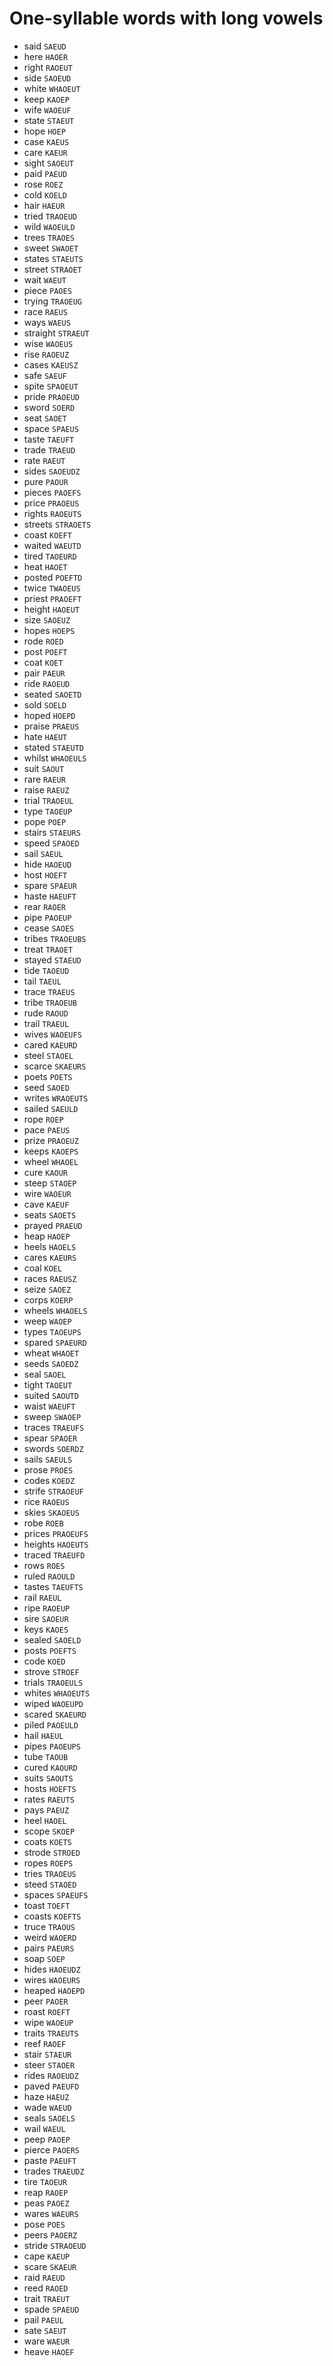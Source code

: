 # One-syllable words with long vowels

* said `SAEUD`
* here `HAOER`
* right `RAOEUT`
* side `SAOEUD`
* white `WHAOEUT`
* keep `KAOEP`
* wife `WAOEUF`
* state `STAEUT`
* hope `HOEP`
* case `KAEUS`
* care `KAEUR`
* sight `SAOEUT`
* paid `PAEUD`
* rose `ROEZ`
* cold `KOELD`
* hair `HAEUR`
* tried `TRAOEUD`
* wild `WAOEULD`
* trees `TRAOES`
* sweet `SWAOET`
* states `STAEUTS`
* street `STRAOET`
* wait `WAEUT`
* piece `PAOES`
* trying `TRAOEUG`
* race `RAEUS`
* ways `WAEUS`
* straight `STRAEUT`
* wise `WAOEUS`
* rise `RAOEUZ`
* cases `KAEUSZ`
* safe `SAEUF`
* spite `SPAOEUT`
* pride `PRAOEUD`
* sword `SOERD`
* seat `SAOET`
* space `SPAEUS`
* taste `TAEUFT`
* trade `TRAEUD`
* rate `RAEUT`
* sides `SAOEUDZ`
* pure `PAOUR`
* pieces `PAOEFS`
* price `PRAOEUS`
* rights `RAOEUTS`
* streets `STRAOETS`
* coast `KOEFT`
* waited `WAEUTD`
* tired `TAOEURD`
* heat `HAOET`
* posted `POEFTD`
* twice `TWAOEUS`
* priest `PRAOEFT`
* height `HAOEUT`
* size `SAOEUZ`
* hopes `HOEPS`
* rode `ROED`
* post `POEFT`
* coat `KOET`
* pair `PAEUR`
* ride `RAOEUD`
* seated `SAOETD`
* sold `SOELD`
* hoped `HOEPD`
* praise `PRAEUS`
* hate `HAEUT`
* stated `STAEUTD`
* whilst `WHAOEULS`
* suit `SAOUT`
* rare `RAEUR`
* raise `RAEUZ`
* trial `TRAOEUL`
* type `TAOEUP`
* pope `POEP`
* stairs `STAEURS`
* speed `SPAOED`
* sail `SAEUL`
* hide `HAOEUD`
* host `HOEFT`
* spare `SPAEUR`
* haste `HAEUFT`
* rear `RAOER`
* pipe `PAOEUP`
* cease `SAOES`
* tribes `TRAOEUBS`
* treat `TRAOET`
* stayed `STAEUD`
* tide `TAOEUD`
* tail `TAEUL`
* trace `TRAEUS`
* tribe `TRAOEUB`
* rude `RAOUD`
* trail `TRAEUL`
* wives `WAOEUFS`
* cared `KAEURD`
* steel `STAOEL`
* scarce `SKAEURS`
* poets `POETS`
* seed `SAOED`
* writes `WRAOEUTS`
* sailed `SAEULD`
* rope `ROEP`
* pace `PAEUS`
* prize `PRAOEUZ`
* keeps `KAOEPS`
* wheel `WHAOEL`
* cure `KAOUR`
* steep `STAOEP`
* wire `WAOEUR`
* cave `KAEUF`
* seats `SAOETS`
* prayed `PRAEUD`
* heap `HAOEP`
* heels `HAOELS`
* cares `KAEURS`
* coal `KOEL`
* races `RAEUSZ`
* seize `SAOEZ`
* corps `KOERP`
* wheels `WHAOELS`
* weep `WAOEP`
* types `TAOEUPS`
* spared `SPAEURD`
* wheat `WHAOET`
* seeds `SAOEDZ`
* seal `SAOEL`
* tight `TAOEUT`
* suited `SAOUTD`
* waist `WAEUFT`
* sweep `SWAOEP`
* traces `TRAEUFS`
* spear `SPAOER`
* swords `SOERDZ`
* sails `SAEULS`
* prose `PROES`
* codes `KOEDZ`
* strife `STRAOEUF`
* rice `RAOEUS`
* skies `SKAOEUS`
* robe `ROEB`
* prices `PRAOEUFS`
* heights `HAOEUTS`
* traced `TRAEUFD`
* rows `ROES`
* ruled `RAOULD`
* tastes `TAEUFTS`
* rail `RAEUL`
* ripe `RAOEUP`
* sire `SAOEUR`
* keys `KAOES`
* sealed `SAOELD`
* posts `POEFTS`
* code `KOED`
* strove `STROEF`
* trials `TRAOEULS`
* whites `WHAOEUTS`
* wiped `WAOEUPD`
* scared `SKAEURD`
* piled `PAOEULD`
* hail `HAEUL`
* pipes `PAOEUPS`
* tube `TAOUB`
* cured `KAOURD`
* suits `SAOUTS`
* hosts `HOEFTS`
* rates `RAEUTS`
* pays `PAEUZ`
* heel `HAOEL`
* scope `SKOEP`
* coats `KOETS`
* strode `STROED`
* ropes `ROEPS`
* tries `TRAOEUS`
* steed `STAOED`
* spaces `SPAEUFS`
* toast `TOEFT`
* coasts `KOEFTS`
* truce `TRAOUS`
* weird `WAOERD`
* pairs `PAEURS`
* soap `SOEP`
* hides `HAOEUDZ`
* wires `WAOEURS`
* heaped `HAOEPD`
* peer `PAOER`
* roast `ROEFT`
* wipe `WAOEUP`
* traits `TRAEUTS`
* reef `RAOEF`
* stair `STAEUR`
* steer `STAOER`
* rides `RAOEUDZ`
* paved `PAEUFD`
* haze `HAEUZ`
* wade `WAEUD`
* seals `SAOELS`
* wail `WAEUL`
* peep `PAOEP`
* pierce `PAOERS`
* paste `PAEUFT`
* trades `TRAEUDZ`
* tire `TAOEUR`
* reap `RAOEP`
* peas `PAOEZ`
* wares `WAEURS`
* pose `POES`
* peers `PAOERZ`
* stride `STRAOEUD`
* cape `KAEUP`
* scare `SKAEUR`
* raid `RAEUD`
* reed `RAOED`
* trait `TRAEUT`
* spade `SPAEUD`
* pail `PAEUL`
* sate `SAEUT`
* ware `WAEUR`
* heave `HAOEF`
